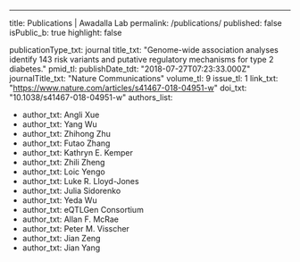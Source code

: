 ---
title: Publications | Awadalla Lab
permalink: /publications/
published: false
isPublic_b: true
highlight: false

publicationType_txt: journal
title_txt: "Genome-wide association analyses identify 143 risk variants and putative regulatory mechanisms for type 2 diabetes."
pmid_tl: 
publishDate_tdt: "2018-07-27T07:23:33.000Z"
journalTitle_txt: "Nature Communications"
volume_tl: 9
issue_tl: 1
link_txt: "https://www.nature.com/articles/s41467-018-04951-w"
doi_txt: "10.1038/s41467-018-04951-w"
authors_list:
- author_txt: Angli Xue
- author_txt: Yang Wu
- author_txt: Zhihong Zhu
- author_txt: Futao Zhang
- author_txt: Kathryn E. Kemper
- author_txt: Zhili Zheng
- author_txt: Loic Yengo
- author_txt: Luke R. Lloyd-Jones
- author_txt: Julia Sidorenko
- author_txt: Yeda Wu
- author_txt: eQTLGen Consortium
- author_txt: Allan F. McRae
- author_txt: Peter M. Visscher
- author_txt: Jian Zeng
- author_txt: Jian Yang
